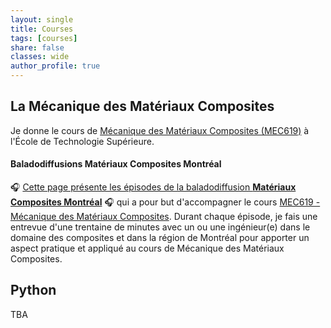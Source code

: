 ```yaml
---
layout: single
title: Courses
tags: [courses]
share: false
classes: wide
author_profile: true
---
```


## La Mécanique des Matériaux Composites

Je donne le cours de [Mécanique des Matériaux Composites (MEC619)](https://www.etsmtl.ca/etudes/cours/MEC619) à l'École de Technologie Supérieure.

#### Baladodiffusions Matériaux Composites Montréal

🎧 [Cette page présente les épisodes de la baladodiffusion **Matériaux Composites Montréal**](/mcmpodcast) 🎧 qui a pour but d'accompagner le cours [MEC619 - Mécanique des Matériaux Composites](https://www.etsmtl.ca/etudes/cours/MEC619). Durant chaque épisode, je fais une entrevue d'une trentaine de minutes avec un ou une ingénieur(e) dans le domaine des composites et dans la région de Montréal pour apporter un aspect pratique et appliqué au cours de Mécanique des Matériaux Composites.

## Python

TBA
